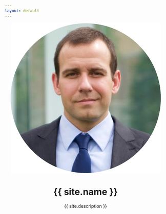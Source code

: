 ```yaml
---
layout: default
---
```


<header class="intro">
  <div class="container">
    <img src="/assets/img/profile_circle.png" alt="Profile Photo" class="profile-photo">
    <h1>{{ site.name }}</h1>
    <p>{{ site.description }}</p>
  </div>
</header>

<!-- Additional home page content can go here -->
